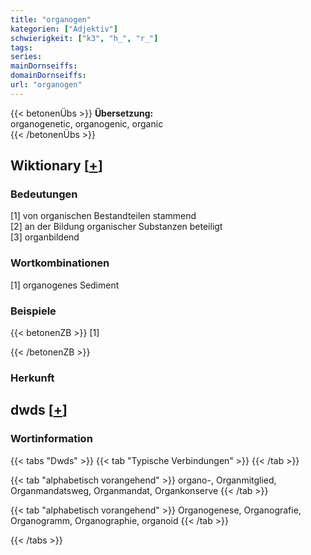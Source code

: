 ```yaml
---
title: "organogen"
kategorien: ["Adjektiv"]
schwierigkeit: ["k3", "h_", "r_"]
tags:
series:
mainDornseiffs:
domainDornseiffs:
url: "organogen"
---
```


{{< betonenÜbs >}}
**Übersetzung:**  
organogenetic, organogenic, organic  
{{< /betonenÜbs >}}

## Wiktionary [[+](https://de.wiktionary.org/wiki/organogen)]

### Bedeutungen
[1] von organischen Bestandteilen stammend  
[2] an der Bildung organischer Substanzen beteiligt  
[3] organbildend  

### Wortkombinationen
[1] organogenes Sediment  

### Beispiele
{{< betonenZB >}}
[1]  

{{< /betonenZB >}}
### Herkunft
  



## dwds [[+](https://www.dwds.de/wb/organogen)]

### Wortinformation
{{< tabs "Dwds" >}}
{{< tab "Typische Verbindungen" >}}
{{< /tab >}}

{{< tab "alphabetisch vorangehend" >}}
organo-, Organmitglied, Organmandatsweg, Organmandat, Organkonserve
{{< /tab >}}

{{< tab "alphabetisch vorangehend" >}}
Organogenese, Organografie, Organogramm, Organographie, organoid
{{< /tab >}}

{{< /tabs >}}

